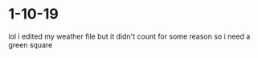 # 1-10-19
lol i edited my weather file but it didn't count for some reason so i need a green square
